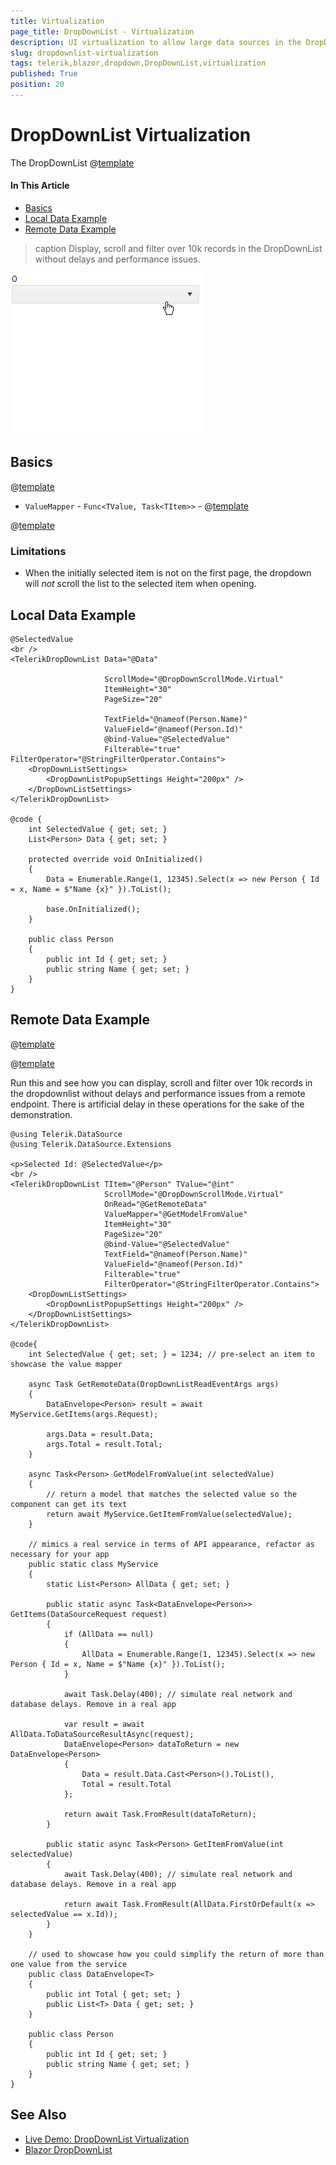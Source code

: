 ```yaml
---
title: Virtualization
page_title: DropDownList - Virtualization
description: UI virtualization to allow large data sources in the DropDownList for Blazor.
slug: dropdownlist-virtualization
tags: telerik,blazor,dropdown,DropDownList,virtualization
published: True
position: 20
---
```


# DropDownList Virtualization

The DropDownList @[template](/_contentTemplates/common/dropdowns-virtualization.md#value-proposition)

#### In This Article

* [Basics](#basics)
* [Local Data Example](#local-data-example)
* [Remote Data Example](#remote-data-example)


>caption Display, scroll and filter over 10k records in the DropDownList without delays and performance issues.

![Virtual Scrolling of large local data](images/dropdownlist-virtual-scrolling-local.gif)


## Basics

@[template](/_contentTemplates/common/dropdowns-virtualization.md#basics-core)


* `ValueMapper` - `Func<TValue, Task<TItem>>` - @[template](/_contentTemplates/common/dropdowns-virtualization.md#value-mapper-text)

@[template](/_contentTemplates/common/dropdowns-virtualization.md#remote-data-specifics)

### Limitations

* When the initially selected item is not on the first page, the dropdown will *not* scroll the list to the selected item when opening.

## Local Data Example


````RAZOR
@SelectedValue
<br />
<TelerikDropDownList Data="@Data"

                     ScrollMode="@DropDownScrollMode.Virtual"
                     ItemHeight="30"
                     PageSize="20"
                     
                     TextField="@nameof(Person.Name)"
                     ValueField="@nameof(Person.Id)"
                     @bind-Value="@SelectedValue"
                     Filterable="true" FilterOperator="@StringFilterOperator.Contains">
    <DropDownListSettings>
        <DropDownListPopupSettings Height="200px" />
    </DropDownListSettings>
</TelerikDropDownList>

@code {
    int SelectedValue { get; set; }
    List<Person> Data { get; set; }

    protected override void OnInitialized()
    {
        Data = Enumerable.Range(1, 12345).Select(x => new Person { Id = x, Name = $"Name {x}" }).ToList();

        base.OnInitialized();
    }

    public class Person
    {
        public int Id { get; set; }
        public string Name { get; set; }
    }
}
````



## Remote Data Example

@[template](/_contentTemplates/common/dropdowns-virtualization.md#remote-data-sample-intro)

@[template](/_contentTemplates/common/dropdowns-virtualization.md#value-mapper-in-remote-example)

Run this and see how you can display, scroll and filter over 10k records in the dropdownlist without delays and performance issues from a remote endpoint. There is artificial delay in these operations for the sake of the demonstration.

````RAZOR
@using Telerik.DataSource
@using Telerik.DataSource.Extensions

<p>Selected Id: @SelectedValue</p>
<br />
<TelerikDropDownList TItem="@Person" TValue="@int"
                     ScrollMode="@DropDownScrollMode.Virtual"
                     OnRead="@GetRemoteData"
                     ValueMapper="@GetModelFromValue"
                     ItemHeight="30"
                     PageSize="20"
                     @bind-Value="@SelectedValue"
                     TextField="@nameof(Person.Name)"
                     ValueField="@nameof(Person.Id)"
                     Filterable="true"
                     FilterOperator="@StringFilterOperator.Contains">
    <DropDownListSettings>
        <DropDownListPopupSettings Height="200px" />
    </DropDownListSettings>
</TelerikDropDownList>

@code{
    int SelectedValue { get; set; } = 1234; // pre-select an item to showcase the value mapper

    async Task GetRemoteData(DropDownListReadEventArgs args)
    {
        DataEnvelope<Person> result = await MyService.GetItems(args.Request);

        args.Data = result.Data;
        args.Total = result.Total;
    }

    async Task<Person> GetModelFromValue(int selectedValue)
    {
        // return a model that matches the selected value so the component can get its text
        return await MyService.GetItemFromValue(selectedValue);
    }

    // mimics a real service in terms of API appearance, refactor as necessary for your app
    public static class MyService
    {
        static List<Person> AllData { get; set; }

        public static async Task<DataEnvelope<Person>> GetItems(DataSourceRequest request)
        {
            if (AllData == null)
            {
                AllData = Enumerable.Range(1, 12345).Select(x => new Person { Id = x, Name = $"Name {x}" }).ToList();
            }

            await Task.Delay(400); // simulate real network and database delays. Remove in a real app

            var result = await AllData.ToDataSourceResultAsync(request);
            DataEnvelope<Person> dataToReturn = new DataEnvelope<Person>
            {
                Data = result.Data.Cast<Person>().ToList(),
                Total = result.Total
            };

            return await Task.FromResult(dataToReturn);
        }

        public static async Task<Person> GetItemFromValue(int selectedValue)
        {
            await Task.Delay(400); // simulate real network and database delays. Remove in a real app

            return await Task.FromResult(AllData.FirstOrDefault(x => selectedValue == x.Id));
        }
    }

    // used to showcase how you could simplify the return of more than one value from the service
    public class DataEnvelope<T>
    {
        public int Total { get; set; }
        public List<T> Data { get; set; }
    }

    public class Person
    {
        public int Id { get; set; }
        public string Name { get; set; }
    }
}
````


## See Also

* [Live Demo: DropDownList Virtualization](https://demos.telerik.com/blazor-ui/dropdownlist/virtualization)
* [Blazor DropDownList](slug://components/dropdownlist/overview)